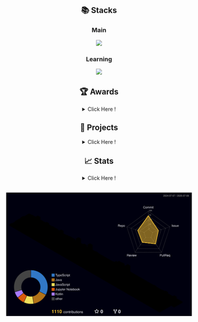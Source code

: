 <div align="center">
	
## 📚 Stacks  

<h3>Main</h3>

<!-- 디자인 & 언어 & 프론트엔드 프레임워크 -->
<p align="center">
  <img src="https://go-skill-icons.vercel.app/api/icons?i=figma,js,ts,react,reactnative,dart,kotlin&titles=true" />
</p>


<h3>Learning</h3>

<!-- 백엔드 언어 & 프레임워크 -->
<p align="center">
  <img src="https://go-skill-icons.vercel.app/api/icons?i=java,spring,mysql&titles=true" />
</p>



## 🏆 Awards
<details>
  <summary>Click Here !</summary>

| Award 	| Date                         	     | Contest                  | Repository			|
|-------------|---------------------------------   |-----------------------	|-----------------------	|
| 🥉 **동상(3위)** | 2024.11.14 | 2024 교내 제15회 IT 경진대회 | [내 손 안의 작은 친구, Mood Friend 🐾](https://github.com/LikeLion-12th-SKHU/LikeLion-12th-TEAM02-FE) |

</details>

## 🤝 Projects
<details>
  <summary>Click Here !</summary>

| Name 	| Duration                         	     | Description                  | Repository			|
|-------------|---------------------------------   |-----------------------	|-----------------------	|
| **Synce** | 2025.05.27 ~ | [앱] 시술·수술 후 케어 | [의료진이 환자의 회복을 돕는 의료 플랫폼 🏥](https://github.com/MEDILUX-SYNCE/SYNCE-FE-APP) |
| **HelloWorld** | 2025.04.29 ~ | [엡] 외국인 노동자를 위한 지원센터 | [모든 외국인 노동자의 AI Contact Center 🤖](https://github.com/HelloWorld-AICC/HelloWorld-Android) |
| **오늘의 한문장** | 2025.01.21 ~ 2025.04.26 | [앱] 책 명언 기록 및 공유 | [책 명언을 기록하며 소통하는 감성 플랫폼 📙](https://github.com/SuKyeong2002/today-sentence-front) |
| **Prolink** | 2024.11.11 ~ 2024.11.23 | [웹] 프로젝트와 팀원 관리 | [효율적인 업무 분담을 지원하는 올인원 플랫폼 🔗](https://github.com/2024GanzithonPYTHON/14_Ganzi_Frontend) |
| **Moyeo** | 2024.10.26 ~ 2024.11.03 | [웹] AI 게임 | [누구나 함께 즐길 수 있는 게임 🎮](https://github.com/moyeothon/2024_MOYEOYHON_12team_FE) |
| **Mood Friend** | 2024.05.09 ~ 2024.09.27 | [웹앱] AI 감정 챗봇 | [내 손 안의 작은 친구, Mood Friend 🐾](https://github.com/LikeLion-12th-SKHU/LikeLion-12th-TEAM02-FE) |
| **ZombiLand3D** | 2024.03.04 ~ 2024.06.18 |  [웹] 3D 좀비 슈팅 게임 | [C# 기반 Unity 엔진 게임 🧟](https://github.com/SuKyeong2002/ZombiLand3D) |

</details>

## 📈 Stats
<details>
  <summary>Click Here !</summary>

| Name 	| Duration                         	     | Description                  | Repository			|
|-------------|---------------------------------   |-----------------------	|-----------------------	|
| **My Study** | 2024.05.28 ~  | 시간 날 때 풀고 노션에 오답 정리 | [혼자서 하는 알고리즘 공부](https://github.com/SuKyeong2002/Algorithm) |
| **Group Study** | 2025.06.05 ~ | 매주 3문제씩 풀고 각자 풀이 설명  | [3명이서 함께하는 알고리즘 스터디](https://github.com/algo-study-java/algorithm-study) |
</details>
<br />

![](./profile-3d-contrib/profile-night-rainbow.svg)
